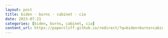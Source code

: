 ```yaml
---
layout: post
title: biden · burns · cabinet · cia
date: 2023-07-21
categories: [biden, burns, cabinet, cia]
content_url: https://papercliff.github.io/redirect/?q=biden+burns+cabinet+cia&tbs=cdr:1,cd_min:7/20/2023,cd_max:7/22/2023
---
```

